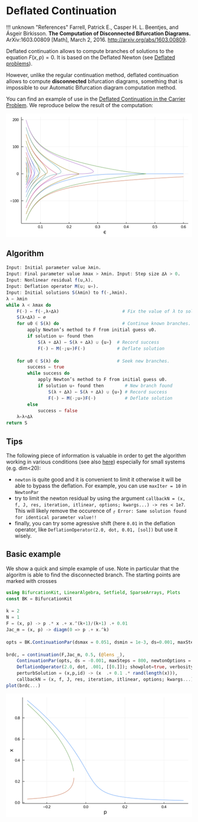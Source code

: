 # Deflated Continuation

!!! unknown "References"
    Farrell, Patrick E., Casper H. L. Beentjes, and Ásgeir Birkisson. **The Computation of Disconnected Bifurcation Diagrams.** ArXiv:1603.00809 [Math], March 2, 2016. http://arxiv.org/abs/1603.00809.

Deflated continuation allows to compute branches of solutions to the equation $F(x,p)=0$. It is based on the Deflated Newton (see [Deflated problems](@ref)).

However, unlike the regular continuation method, deflated continuation allows to compute **disconnected** bifurcation diagrams, something that is impossible to our Automatic Bifurcation diagram computation method.

You can find an example of use in the [Deflated Continuation in the Carrier Problem](@ref). We reproduce below the result of the computation:

![](carrier.png)

## Algorithm

```julia
Input: Initial parameter value λmin.
Input: Final parameter value λmax > λmin. Input: Step size ∆λ > 0.
Input: Nonlinear residual f(u,λ).
Input: Deflation operator M(u; u∗).
Input: Initial solutions S(λmin) to f(·,λmin).
λ ← λmin
while λ < λmax do
	F(·) ← f(·,λ+∆λ) 						# Fix the value of λ to solve for.
	S(λ+∆λ) ← ∅
	for u0 ∈ S(λ) do 						# Continue known branches.
		apply Newton’s method to F from initial guess u0.
		if solution u∗ found then
			S(λ + ∆λ) ← S(λ + ∆λ) ∪ {u∗}  # Record success
			F(·) ← M(·;u∗)F(·)			  # Deflate solution
			
	for u0 ∈ S(λ) do 					  # Seek new branches.
		success ← true 
		while success do
			apply Newton’s method to F from initial guess u0.
			if solution u∗ found then		 # New branch found
				S(λ + ∆λ) ← S(λ + ∆λ) ∪ {u∗} # Record success
				F(·) ← M(·;u∗)F(·)		     # Deflate solution
		else
			success ← false 
	λ←λ+∆λ
return S
```

## Tips

The following piece of information is valuable in order to get the algorithm working in various conditions (see also [here](https://github.com/rveltz/BifurcationKit.jl/issues/33)) especially for small systems (e.g. dim<20):

- `newton` is quite good and it is convenient to limit it otherwise it will be able to bypass the deflation. For example, you can use `maxIter = 10` in `NewtonPar` 
- try to limit the newton residual by using the argument `callbackN = (x, f, J, res, iteration, itlinear, options; kwargs...) -> res < 1e7`. This will likely remove the occurence of `┌ Error: Same solution found for identical parameter value!!`
- finally, you can try some agressive shift (here `0.01` in the deflation operator, like `DeflationOperator(2.0, dot, 0.01, [sol])` but use it wisely.

## Basic example

We show a quick and simple example of use. Note in particular that the algoritm is able to find the disconnected branch. The starting points are marked with crosses

```julia
using BifurcationKit, LinearAlgebra, Setfield, SparseArrays, Plots
const BK = BifurcationKit

k = 2
N = 1
F = (x, p) -> p .* x .+ x.^(k+1)/(k+1) .+ 0.01
Jac_m = (x, p) -> diagm(0 => p .+ x.^k)

opts = BK.ContinuationPar(dsmax = 0.051, dsmin = 1e-3, ds=0.001, maxSteps = 140, pMin = -3., saveSolEveryStep = 0, newtonOptions = NewtonPar(tol = 1e-8, verbose = false), saveEigenvectors = false)

brdc, = continuation(F,Jac_m, 0.5, (@lens _),
	ContinuationPar(opts, ds = -0.001, maxSteps = 800, newtonOptions = NewtonPar(verbose = false, maxIter = 6), plotEveryStep = 40),
	DeflationOperator(2.0, dot, .001, [[0.]]); showplot=true, verbosity = 0,
	perturbSolution = (x,p,id) -> (x  .+ 0.1 .* rand(length(x))),
	callbackN = (x, f, J, res, iteration, itlinear, options; kwargs...) -> res <1e3)
plot(brdc...)
```

![](DCexample.png)
